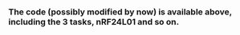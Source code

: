 ### The code (possibly modified by now) is available above, including the 3 tasks, nRF24L01 and so on.
